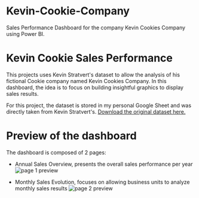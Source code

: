# Kevin-Cookie-Company
Sales Performance Dashboard for the company Kevin Cookies Company using Power BI. 

# Kevin Cookie Sales Performance

This projects uses Kevin Stratvert's dataset to allow the analysis of his fictional Cookie company named Kevin Cookies Company. In this dashboard, the idea is to focus on building insightful graphics to display sales results.  

For this project, the dataset is stored in my personal Google Sheet and was directly taken from Kevin Stratvert's. [Download the original dataset here.](https://onedrive.live.com/view.aspx?resid=B09F9559F6A16B6C%2168800&authkey=!AIoMdcxZbck4gto)  
  
# Preview of the dashboard

The dashboard is composed of 2 pages: 
- Annual Sales Overview, presents the overall sales performance per year
![page 1 preview]()

- Monthly Sales Evolution, focuses on allowing business units to analyze monthly sales results
![page 2 preview]()
